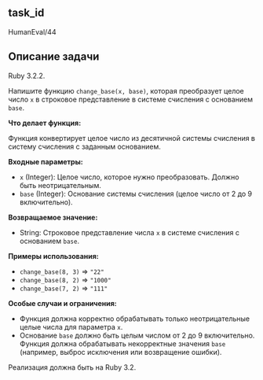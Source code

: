 ## task_id
HumanEval/44

## Описание задачи
Ruby 3.2.2.

Напишите функцию `change_base(x, base)`, которая преобразует целое число `x` в строковое представление в системе счисления с основанием `base`.

**Что делает функция:**

Функция конвертирует целое число из десятичной системы счисления в систему счисления с заданным основанием.

**Входные параметры:**

* `x` (Integer): Целое число, которое нужно преобразовать.  Должно быть неотрицательным.
* `base` (Integer): Основание системы счисления (целое число от 2 до 9 включительно).

**Возвращаемое значение:**

* String: Строковое представление числа `x` в системе счисления с основанием `base`.

**Примеры использования:**

* `change_base(8, 3)`  =>  `"22"`
* `change_base(8, 2)`  =>  `"1000"`
* `change_base(7, 2)`  =>  `"111"`


**Особые случаи и ограничения:**

* Функция должна корректно обрабатывать только неотрицательные целые числа для параметра `x`.
* Основание `base` должно быть целым числом от 2 до 9 включительно.  Функция должна обрабатывать некорректные значения `base`  (например, выброс исключения или возвращение ошибки).


Реализация должна быть на Ruby 3.2.

